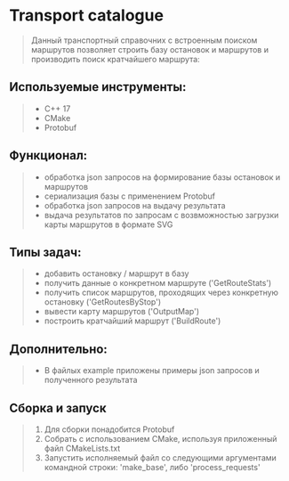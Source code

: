 # **Transport catalogue**
> Данный транспортный справочних с встроенным поиском маршрутов позволяет строить базу остановок и маршрутов
> и производить поиск кратчайшего маршрута:

## **Используемые инструменты:**
> * C++ 17
> * CMake
> * Protobuf

## **Функционал:**
> * обработка json запросов на формирование базы остановок и маршрутов
> * сериализация базы с применением Protobuf
> * обработка json запросов на выдачу результата
> * выдача результатов по запросам с возвможностью загрузки карты маршрутов в формате SVG

## **Типы задач:**
> * добавить остановку / маршрут в базу
> * получить данные о конкретном маршруте ('GetRouteStats')
> * получить список маршрутов, проходящих через конкретную остановку ('GetRoutesByStop')
> * вывести карту маршрутов ('OutputMap')
> * построить кратчайший маршрут ('BuildRoute')

## **Дополнительно:**
> * В файлых example приложены примеры json запросов и полученного результата

## **Сборка и запуск**
> 1. Для сборки понадобится Protobuf
> 2. Собрать с использованием CMake, используя приложенный файл CMakeLists.txt
> 3. Запустить исполняемый файл со следующими аргументами командной строки: 'make_base', либо 'process_requests'
